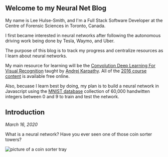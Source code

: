 ## Welcome to my Neural Net Blog

My name is Lee Hulse-Smith, and I'm a Full Stack Software Developer at the Centre of Forensic Sciences in Toronto, Canada. 

I first became interested in neural networks after following the autonomous driving work being done by Tesla, Waymo, and Uber.

The purpose of this blog is to track my progress and centralize resources as I learn about neural networks.

My main resource for learning will be the [Convolution Deep Learning For Visual Recognition](http://cs231n.stanford.edu/) taught by [Andrej Karpathy](https://cs.stanford.edu/people/karpathy/). All of the [2016 course content](https://www.youtube.com/playlist?list=PLkt2uSq6rBVctENoVBg1TpCC7OQi31AlC) is available free online.

Also, becuase I learn best by doing, my plan is to build a neural network in Javascript using the [MNIST database](http://yann.lecun.com/exdb/mnist/) collection of 60,000 handwitten integers between 0 and 9 to train and test the network.

## Introduction

_March 16, 2020_

What is a neural network? Have you ever seen one of those coin sorter towers?

<img src="images/coin-sorting-trays" alt="picture of a coin sorter tray" class="inline"/>



